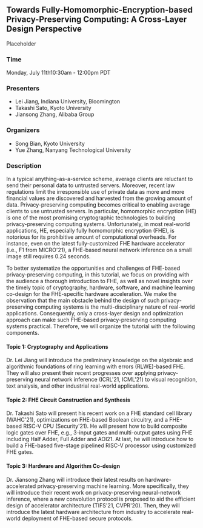 ## Towards Fully-Homomorphic-Encryption-based Privacy-Preserving Computing: A Cross-Layer Design Perspective

Placeholder

### Time 
Monday, July 11th10:30am - 12:00pm PDT

### Presenters
* Lei Jiang, Indiana University, Bloomington
* Takashi Sato, Kyoto University
* Jiansong Zhang, Alibaba Group

### Organizers
* Song Bian, Kyoto University
* Yue Zhang, Nanyang Technological University


### Description

In a typical anything-as-a-service scheme, average clients are reluctant to send their personal data to untrusted servers. Moreover, recent law regulations limit the irresponsible use of private data as more and more financial values are discovered and harvested from the growing amount of data. Privacy-preserving computing becomes critical to enabling average clients to use untrusted servers. In particular, homomorphic encryption (HE) is one of the most promising cryptographic technologies to building privacy-preserving computing systems. Unfortunately, in most real-world applications, HE, especially fully homomorphic encryption (FHE), is notorious for its prohibitive amount of computational overheads. For instance, even on the latest fully-customized FHE hardware accelerator (i.e., F1 from MICRO'21), a FHE-based neural network inference on a small image still requires 0.24 seconds.

To better systematize the opportunities and challenges of FHE-based privacy-preserving computing, in this tutorial, we focus on providing with the audience a thorough introduction to FHE, as well as novel insights over the timely topic of cryptography, hardware, software, and machine learning co-design for the FHE-specific hardware acceleration. We make the observation that the main obstacle behind the design of such privacy-preserving computing systems is the multi-disciplinary nature of
real-world applications. Consequently, only a cross-layer design and optimization approach can make such FHE-based privacy-preserving computing systems practical. Therefore, we will organize the tutorial with the following components.


#### Topic 1: Cryptography and Applications

Dr. Lei Jiang will introduce the preliminary knowledge on the algebraic and algorithmic foundations of ring learning with errors (RLWE)-based FHE. They will also present their recent progresses over applying privacy-preserving neural network inference (ICRL'21, ICML'21) to visual recognition, text analysis, and other industrial real-world applications.

#### Topic 2: FHE Circuit Construction and Synthesis

Dr. Takashi Sato will present his recent work on a FHE standard cell library (WAHC'21), optimizations on FHE-based Boolean circuitry, and a FHE-based RISC-V CPU (Security'21). He will present how to build composite logic gates over FHE, e.g., 3-input gates and multi-output gates using FHE including Half Adder, Full Adder and AOI21. At last, he will introduce how to build a FHE-based five-stage pipelined RISC-V processor using customized FHE gates.

#### Topic 3: Hardware and Algorithm Co-design

Dr. Jiansong Zhang will introduce their latest results on hardware-accelerated privacy-preserving
machine learning. More specifically, they will introduce their recent work on privacy-preserving neural-network inference, where a new convolution protocol is proposed to aid the efficient design of accelerator architecture (TIFS'21, CVPR'20). Then, they will introduce the latest hardware architecture from industry to accelerate real-world deployment of FHE-based secure protocols.
